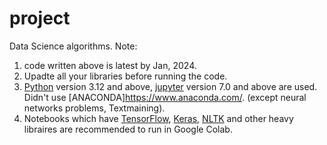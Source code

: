 # project
 Data Science algorithms. 
Note: 
1. code written above is latest by Jan, 2024.
2. Upadte all your libraries before running the code.
3. [Python](https://www.python.org/) version 3.12 and above, [jupyter](https://jupyter.org/) version 7.0 and above are used. Didn't use [ANACONDA]https://www.anaconda.com/. (except neural networks problems, Textmaining).
4. Notebooks which have [TensorFlow](https://www.tensorflow.org/), [Keras](https://keras.io/), [NLTK](https://www.nltk.org/) and other heavy libraires are recommended to run in Google Colab. 
